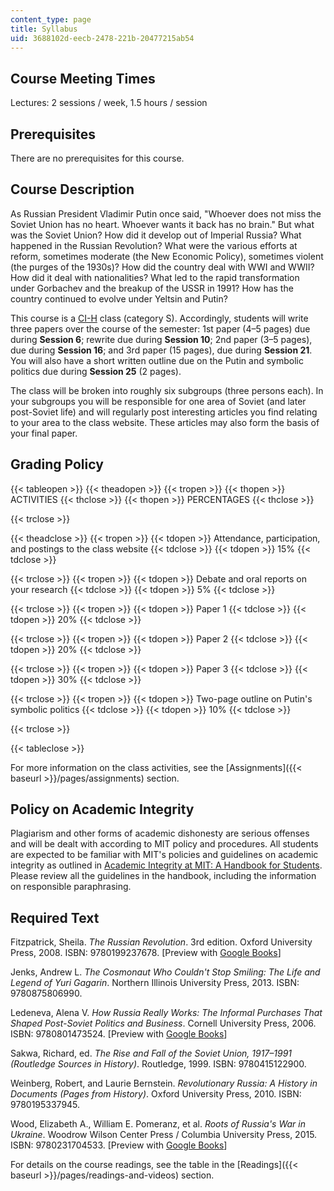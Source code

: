 ```yaml
---
content_type: page
title: Syllabus
uid: 3688102d-eecb-2478-221b-20477215ab54
---
```


Course Meeting Times
--------------------

Lectures: 2 sessions / week, 1.5 hours / session

Prerequisites
-------------

There are no prerequisites for this course.

Course Description
------------------

As Russian President Vladimir Putin once said, "Whoever does not miss the Soviet Union has no heart. Whoever wants it back has no brain." But what was the Soviet Union? How did it develop out of Imperial Russia? What happened in the Russian Revolution? What were the various efforts at reform, sometimes moderate (the New Economic Policy), sometimes violent (the purges of the 1930s)? How did the country deal with WWI and WWII? How did it deal with nationalities? What led to the rapid transformation under Gorbachev and the breakup of the USSR in 1991? How has the country continued to evolve under Yeltsin and Putin?

This course is a [CI-H](http://web.mit.edu/commreq/cih.html) class (category S). Accordingly, students will write three papers over the course of the semester: 1st paper (4–5 pages) due during **Session 6**; rewrite due during **Session 10**; 2nd paper (3–5 pages), due during **Session 16**; and 3rd paper (15 pages), due during **Session 21**. You will also have a short written outline due on the Putin and symbolic politics due during **Session 25** (2 pages).

The class will be broken into roughly six subgroups (three persons each). In your subgroups you will be responsible for one area of Soviet (and later post-Soviet life) and will regularly post interesting articles you find relating to your area to the class website. These articles may also form the basis of your final paper.

Grading Policy
--------------

{{< tableopen >}}
{{< theadopen >}}
{{< tropen >}}
{{< thopen >}}
ACTIVITIES
{{< thclose >}}
{{< thopen >}}
PERCENTAGES
{{< thclose >}}

{{< trclose >}}

{{< theadclose >}}
{{< tropen >}}
{{< tdopen >}}
Attendance, participation, and postings to the class website
{{< tdclose >}}
{{< tdopen >}}
15%
{{< tdclose >}}

{{< trclose >}}
{{< tropen >}}
{{< tdopen >}}
Debate and oral reports on your research
{{< tdclose >}}
{{< tdopen >}}
5%
{{< tdclose >}}

{{< trclose >}}
{{< tropen >}}
{{< tdopen >}}
Paper 1
{{< tdclose >}}
{{< tdopen >}}
20%
{{< tdclose >}}

{{< trclose >}}
{{< tropen >}}
{{< tdopen >}}
Paper 2
{{< tdclose >}}
{{< tdopen >}}
20%
{{< tdclose >}}

{{< trclose >}}
{{< tropen >}}
{{< tdopen >}}
Paper 3
{{< tdclose >}}
{{< tdopen >}}
30%
{{< tdclose >}}

{{< trclose >}}
{{< tropen >}}
{{< tdopen >}}
Two-page outline on Putin's symbolic politics
{{< tdclose >}}
{{< tdopen >}}
10%
{{< tdclose >}}

{{< trclose >}}

{{< tableclose >}}

For more information on the class activities, see the [Assignments]({{< baseurl >}}/pages/assignments) section.

Policy on Academic Integrity
----------------------------

Plagiarism and other forms of academic dishonesty are serious offenses and will be dealt with according to MIT policy and procedures. All students are expected to be familiar with MIT's policies and guidelines on academic integrity as outlined in [Academic Integrity at MIT: A Handbook for Students](http://integrity.mit.edu/). Please review all the guidelines in the handbook, including the information on responsible paraphrasing.

Required Text
-------------

Fitzpatrick, Sheila. _The Russian Revolution_. 3rd edition. Oxford University Press, 2008. ISBN: 9780199237678. \[Preview with [Google Books](http://books.google.com/books?id=MkYVDAAAQBAJ&pg=PAfrontcover)\]

Jenks, Andrew L. _The Cosmonaut Who Couldn't Stop Smiling: The Life and Legend of Yuri Gagarin_. Northern Illinois University Press, 2013. ISBN: 9780875806990.

Ledeneva, Alena V. _How Russia Really Works: The Informal Purchases That Shaped Post-Soviet Politics and Business_. Cornell University Press, 2006. ISBN: 9780801473524. \[Preview with [Google Books](http://books.google.com/books?id=eGMdaMK16UkC&pg=PAfrontcover)\]

Sakwa, Richard, ed. _The Rise and Fall of the Soviet Union, 1917–1991 (Routledge Sources in History)_. Routledge, 1999. ISBN: 9780415122900.

Weinberg, Robert, and Laurie Bernstein. _Revolutionary Russia: A History in Documents (Pages from History)_. Oxford University Press, 2010. ISBN: 9780195337945.

Wood, Elizabeth A., William E. Pomeranz, et al. _Roots of Russia's War in Ukraine_. Woodrow Wilson Center Press / Columbia University Press, 2015. ISBN: 9780231704533. \[Preview with [Google Books](http://books.google.com/books?id=JyDyCgAAQBAJ&pg=PAfrontcover)\]

For details on the course readings, see the table in the [Readings]({{< baseurl >}}/pages/readings-and-videos) section.